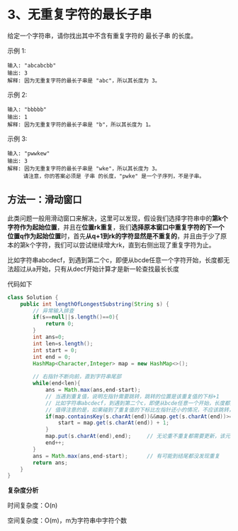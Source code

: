 # 3、无重复字符的最长子串

给定一个字符串，请你找出其中不含有重复字符的 最长子串 的长度。

示例 1:

```
输入: "abcabcbb"
输出: 3 
解释: 因为无重复字符的最长子串是 "abc"，所以其长度为 3。
```

示例 2:

```
输入: "bbbbb"
输出: 1
解释: 因为无重复字符的最长子串是 "b"，所以其长度为 1。
```

示例 3:

```
输入: "pwwkew"
输出: 3
解释: 因为无重复字符的最长子串是 "wke"，所以其长度为 3。
     请注意，你的答案必须是 子串 的长度，"pwke" 是一个子序列，不是子串。
```





## 方法一：滑动窗口

此类问题一般用滑动窗口来解决，这里可以发现，假设我们选择字符串中的**第k个字符作为起始位置**，并且在**位置rk重复**，我们**选择原本窗口中重复字符的下一个位置q作为起始位置**时，首先**从q+1到rk的字符显然是不重复的**，并且由于少了原本的第k个字符，我们可以尝试继续增大rk，直到右侧出现了重复字符为止。

比如字符串abcdecf，到遇到第二个c，即便从bcde任意一个字符开始，长度都无法超过从a开始，只有从decf开始计算才是新一轮查找最长长度

代码如下

```java
class Solution {
    public int lengthOfLongestSubstring(String s) {
        // 异常输入排查
        if(s==null||s.length()==0){
            return 0;
        }
        int ans=0;
        int len=s.length();
        int start = 0;
        int end = 0;
        HashMap<Character,Integer> map = new HashMap<>();
        
        // 右指针不断向前，直到字符串尾部
        while(end<len){
            ans = Math.max(ans,end-start);
            // 当遇到重复值，说明左指针需要跳转，跳转的位置是该重复值的下标+1
            // 比如字符串abcdecf，到遇到第二个c，即便从bcde任意一个开始，长度都无法超过a，只有从decf开始计算才是新一轮查找
            // 值得注意的是，如果碰到了重复值的下标比左指针还小的情况，不应该跳转，因为左指针左边的元素不再窗口内，比如abba
            if(map.containsKey(s.charAt(end))&&map.get(s.charAt(end))>=start){
                start = map.get(s.charAt(end)) + 1;
            }
            map.put(s.charAt(end),end);		// 无论重不重复都需要更新，该元素最近的下标
            end++;
        }
        ans = Math.max(ans,end-start);		// 有可能到结尾都没发现重复
        return ans;
    }
}
```

**复杂度分析**

时间复杂度：O(n)

空间复杂度：O(m)，m为字符串中字符个数